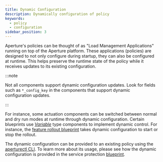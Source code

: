 ```yaml
---
title: Dynamic Configuration
description: Dynamically configuration of policy
keywords:
  - policy
  - configuration
sidebar_position: 3
---
```


Aperture's policies can be thought of as "Load Management Applications" running
on top of the Aperture platform. These applications (policies) are designed to
not only configure during startup, they can also be configured at runtime. This
helps preserve the runtime state of the policy while it receives updates to its
existing configuration.

:::note

Not all components support dynamic configuration updates. Look for fields such
as `*_config_key` in the components that support dynamic configuration updates.

:::

For instance, some actuation components can be switched between normal and dry
run modes at runtime through dynamic configuration. Certain blueprints use
[_Variable_](/reference/configuration/spec.md#variable) type components to
implement dynamic control. For instance, the
[feature rollout blueprint](/reference/blueprints/policies/feature-rollout/base#dynamic-configuration)
takes dynamic configuration to start or stop the rollout.

The dynamic configuration can be provided to an existing policy using the
[aperturectl CLI](/reference/aperturectl/apply/apply.md). To learn more about
its usage, please see how the dynamic configuration is provided in the service
protection
[blueprint](/reference/blueprints/policies/service-protection/average-latency#dynamic-configuration).

